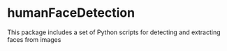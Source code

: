 # humanFaceDetection
 This package includes a set of Python scripts for detecting and extracting faces from images
